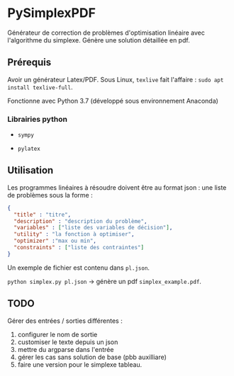 # PySimplexPDF

Générateur de correction de problèmes d'optimisation linéaire avec l'algorithme du simplexe. Génère une solution détaillée en pdf.

## Prérequis

Avoir un générateur Latex/PDF. Sous Linux, `texlive` fait l'affaire : `sudo apt install texlive-full`.

Fonctionne avec Python 3.7 (développé sous environnement Anaconda)


### Librairies python

- `sympy`

- `pylatex`


## Utilisation

Les programmes linéaires à résoudre doivent être au format json : une liste de problèmes sous la forme :

```json
{
  "title" : "titre",
  "description" : "description du problème",
  "variables" : ["liste des variables de décision"],
  "utility" : "la fonction à optimiser",
  "optimizer" :"max ou min",
  "constraints" : ["liste des contraintes"]
}
```

Un exemple de fichier est contenu dans `pl.json`.

`python simplex.py pl.json` -> génère un pdf `simplex_example.pdf`.

## TODO

Gérer des entrées / sorties différentes :

1. configurer le nom de sortie
2. customiser le texte depuis un json
3. mettre du argparse dans l'entrée
4. gérer les cas sans solution de base (pbb auxilliare)
5. faire une version pour le simplexe tableau.
